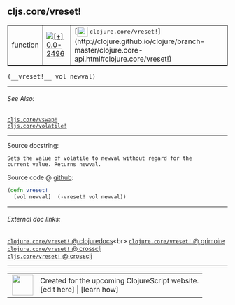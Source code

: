 ## cljs.core/vreset!



 <table border="1">
<tr>
<td>function</td>
<td><a href="https://github.com/cljsinfo/cljs-api-docs/tree/0.0-2496"><img valign="middle" alt="[+] 0.0-2496" title="Added in 0.0-2496" src="https://img.shields.io/badge/+-0.0--2496-lightgrey.svg"></a> </td>
<td>
[<img height="24px" valign="middle" src="http://i.imgur.com/1GjPKvB.png"> <samp>clojure.core/vreset!</samp>](http://clojure.github.io/clojure/branch-master/clojure.core-api.html#clojure.core/vreset!)
</td>
</tr>
</table>


 <samp>
(__vreset!__ vol newval)<br>
</samp>

---



###### See Also:

[`cljs.core/vswap!`](../cljs.core/vswapBANG.md)<br>
[`cljs.core/volatile!`](../cljs.core/volatileBANG.md)<br>

---


Source docstring:

```
Sets the value of volatile to newval without regard for the
current value. Returns newval.
```


Source code @ [github](https://github.com/clojure/clojurescript/blob/r1.7.10/src/main/cljs/cljs/core.cljs#L4048-L4051):

```clj
(defn vreset!
  [vol newval]  (-vreset! vol newval))
```

<!--
Repo - tag - source tree - lines:

 <pre>
clojurescript @ r1.7.10
└── src
    └── main
        └── cljs
            └── cljs
                └── <ins>[core.cljs:4048-4051](https://github.com/clojure/clojurescript/blob/r1.7.10/src/main/cljs/cljs/core.cljs#L4048-L4051)</ins>
</pre>

-->

---



###### External doc links:

[`clojure.core/vreset!` @ clojuredocs](http://clojuredocs.org/clojure.core/vreset!)<br>
[`clojure.core/vreset!` @ grimoire](http://conj.io/store/v1/org.clojure/clojure/1.7.0-beta3/clj/clojure.core/vreset%21/)<br>
[`clojure.core/vreset!` @ crossclj](http://crossclj.info/fun/clojure.core/vreset%21.html)<br>
[`cljs.core/vreset!` @ crossclj](http://crossclj.info/fun/cljs.core.cljs/vreset%21.html)<br>

---

 <table>
<tr><td>
<img valign="middle" align="right" width="48px" src="http://i.imgur.com/Hi20huC.png">
</td><td>
Created for the upcoming ClojureScript website.<br>
[edit here] | [learn how]
</td></tr></table>

[edit here]:https://github.com/cljsinfo/cljs-api-docs/blob/master/cljsdoc/cljs.core/vresetBANG.cljsdoc
[learn how]:https://github.com/cljsinfo/cljs-api-docs/wiki/cljsdoc-files

<!--

This information was too distracting to show to readers, but I'll leave it
commented here since it is helpful to:

- pretty-print the data used to generate this document
- and show how to retrieve that data



The API data for this symbol:

```clj
{:ns "cljs.core",
 :name "vreset!",
 :signature ["[vol newval]"],
 :history [["+" "0.0-2496"]],
 :type "function",
 :related ["cljs.core/vswap!" "cljs.core/volatile!"],
 :full-name-encode "cljs.core/vresetBANG",
 :source {:code "(defn vreset!\n  [vol newval]  (-vreset! vol newval))",
          :title "Source code",
          :repo "clojurescript",
          :tag "r1.7.10",
          :filename "src/main/cljs/cljs/core.cljs",
          :lines [4048 4051]},
 :full-name "cljs.core/vreset!",
 :clj-symbol "clojure.core/vreset!",
 :docstring "Sets the value of volatile to newval without regard for the\ncurrent value. Returns newval."}

```

Retrieve the API data for this symbol:

```clj
;; from Clojure REPL
(require '[clojure.edn :as edn])
(-> (slurp "https://raw.githubusercontent.com/cljsinfo/cljs-api-docs/catalog/cljs-api.edn")
    (edn/read-string)
    (get-in [:symbols "cljs.core/vreset!"]))
```

-->
